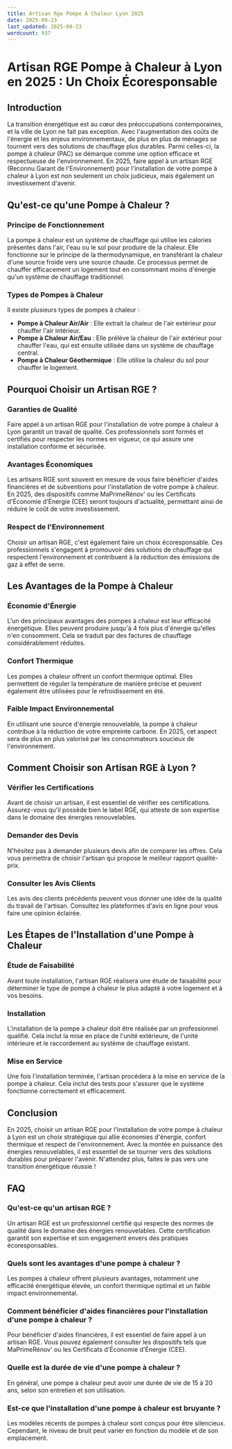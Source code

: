 ```yaml
---
title: Artisan Rge Pompe A Chaleur Lyon 2025
date: 2025-09-23
last_updated: 2025-09-23
wordcount: 937
---
```


# Artisan RGE Pompe à Chaleur à Lyon en 2025 : Un Choix Écoresponsable

## Introduction

La transition énergétique est au cœur des préoccupations contemporaines, et la ville de Lyon ne fait pas exception. Avec l'augmentation des coûts de l'énergie et les enjeux environnementaux, de plus en plus de ménages se tournent vers des solutions de chauffage plus durables. Parmi celles-ci, la pompe à chaleur (PAC) se démarque comme une option efficace et respectueuse de l'environnement. En 2025, faire appel à un artisan RGE (Reconnu Garant de l'Environnement) pour l'installation de votre pompe à chaleur à Lyon est non seulement un choix judicieux, mais également un investissement d'avenir.

## Qu'est-ce qu'une Pompe à Chaleur ?

### Principe de Fonctionnement

La pompe à chaleur est un système de chauffage qui utilise les calories présentes dans l'air, l'eau ou le sol pour produire de la chaleur. Elle fonctionne sur le principe de la thermodynamique, en transférant la chaleur d'une source froide vers une source chaude. Ce processus permet de chauffer efficacement un logement tout en consommant moins d'énergie qu'un système de chauffage traditionnel.

### Types de Pompes à Chaleur

Il existe plusieurs types de pompes à chaleur :

- **Pompe à Chaleur Air/Air** : Elle extrait la chaleur de l'air extérieur pour chauffer l'air intérieur.
- **Pompe à Chaleur Air/Eau** : Elle prélève la chaleur de l'air extérieur pour chauffer l'eau, qui est ensuite utilisée dans un système de chauffage central.
- **Pompe à Chaleur Géothermique** : Elle utilise la chaleur du sol pour chauffer le logement.

## Pourquoi Choisir un Artisan RGE ?

### Garanties de Qualité

Faire appel à un artisan RGE pour l'installation de votre pompe à chaleur à Lyon garantit un travail de qualité. Ces professionnels sont formés et certifiés pour respecter les normes en vigueur, ce qui assure une installation conforme et sécurisée.

### Avantages Économiques

Les artisans RGE sont souvent en mesure de vous faire bénéficier d'aides financières et de subventions pour l'installation de votre pompe à chaleur. En 2025, des dispositifs comme MaPrimeRénov' ou les Certificats d'Économie d'Énergie (CEE) seront toujours d'actualité, permettant ainsi de réduire le coût de votre investissement.

### Respect de l'Environnement

Choisir un artisan RGE, c'est également faire un choix écoresponsable. Ces professionnels s'engagent à promouvoir des solutions de chauffage qui respectent l'environnement et contribuent à la réduction des émissions de gaz à effet de serre.

## Les Avantages de la Pompe à Chaleur

### Économie d'Énergie

L'un des principaux avantages des pompes à chaleur est leur efficacité énergétique. Elles peuvent produire jusqu'à 4 fois plus d'énergie qu'elles n'en consomment. Cela se traduit par des factures de chauffage considérablement réduites.

### Confort Thermique

Les pompes à chaleur offrent un confort thermique optimal. Elles permettent de réguler la température de manière précise et peuvent également être utilisées pour le refroidissement en été.

### Faible Impact Environnemental

En utilisant une source d'énergie renouvelable, la pompe à chaleur contribue à la réduction de votre empreinte carbone. En 2025, cet aspect sera de plus en plus valorisé par les consommateurs soucieux de l'environnement.

## Comment Choisir son Artisan RGE à Lyon ?

### Vérifier les Certifications

Avant de choisir un artisan, il est essentiel de vérifier ses certifications. Assurez-vous qu'il possède bien le label RGE, qui atteste de son expertise dans le domaine des énergies renouvelables.

### Demander des Devis

N'hésitez pas à demander plusieurs devis afin de comparer les offres. Cela vous permettra de choisir l'artisan qui propose le meilleur rapport qualité-prix.

### Consulter les Avis Clients

Les avis des clients précédents peuvent vous donner une idée de la qualité du travail de l'artisan. Consultez les plateformes d'avis en ligne pour vous faire une opinion éclairée.

## Les Étapes de l'Installation d'une Pompe à Chaleur

### Étude de Faisabilité

Avant toute installation, l'artisan RGE réalisera une étude de faisabilité pour déterminer le type de pompe à chaleur le plus adapté à votre logement et à vos besoins.

### Installation

L'installation de la pompe à chaleur doit être réalisée par un professionnel qualifié. Cela inclut la mise en place de l'unité extérieure, de l'unité intérieure et le raccordement au système de chauffage existant.

### Mise en Service

Une fois l'installation terminée, l'artisan procédera à la mise en service de la pompe à chaleur. Cela inclut des tests pour s'assurer que le système fonctionne correctement et efficacement.

## Conclusion

En 2025, choisir un artisan RGE pour l'installation de votre pompe à chaleur à Lyon est un choix stratégique qui allie économies d'énergie, confort thermique et respect de l'environnement. Avec la montée en puissance des énergies renouvelables, il est essentiel de se tourner vers des solutions durables pour préparer l'avenir. N'attendez plus, faites le pas vers une transition énergétique réussie !

## FAQ

### Qu'est-ce qu'un artisan RGE ?

Un artisan RGE est un professionnel certifié qui respecte des normes de qualité dans le domaine des énergies renouvelables. Cette certification garantit son expertise et son engagement envers des pratiques écoresponsables.

### Quels sont les avantages d'une pompe à chaleur ?

Les pompes à chaleur offrent plusieurs avantages, notamment une efficacité énergétique élevée, un confort thermique optimal et un faible impact environnemental.

### Comment bénéficier d'aides financières pour l'installation d'une pompe à chaleur ?

Pour bénéficier d'aides financières, il est essentiel de faire appel à un artisan RGE. Vous pouvez également consulter les dispositifs tels que MaPrimeRénov' ou les Certificats d'Économie d'Énergie (CEE).

### Quelle est la durée de vie d'une pompe à chaleur ?

En général, une pompe à chaleur peut avoir une durée de vie de 15 à 20 ans, selon son entretien et son utilisation.

### Est-ce que l'installation d'une pompe à chaleur est bruyante ?

Les modèles récents de pompes à chaleur sont conçus pour être silencieux. Cependant, le niveau de bruit peut varier en fonction du modèle et de son emplacement.